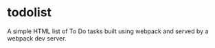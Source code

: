# todolist
A simple HTML list of To Do tasks built using webpack and served by a webpack dev server.
